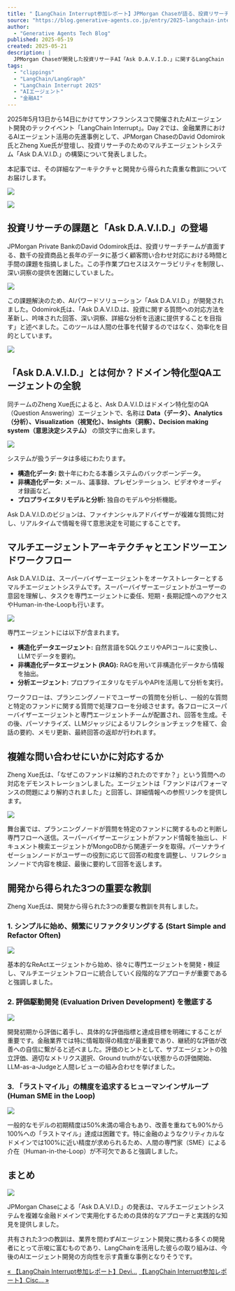 ```yaml
---
title: "【LangChain Interrupt参加レポート】JPMorgan Chaseが語る、投資リサーチAI「Ask D.A.V.I.D.」- マルチエージェントシステム構築と3つの教訓"
source: "https://blog.generative-agents.co.jp/entry/2025-langchain-interrupt-day2-jp-morgan-chase"
author:
  - "Generative Agents Tech Blog"
published: 2025-05-19
created: 2025-05-21
description: |
  JPMorgan Chaseが開発した投資リサーチAI「Ask D.A.V.I.D.」に関するLangChain Interruptでの発表内容のレポート。マルチエージェントシステムのアーキテクチャと開発から得られた3つの教訓（シンプルに始め頻繁にリファクタリング、評価駆動開発、ヒューマンインザループ）について詳述。
tags:
  - "clippings"
  - "LangChain/LangGraph"
  - "LangChain Interrupt 2025"
  - "AIエージェント"
  - "金融AI"
---
```


2025年5月13日から14日にかけてサンフランシスコで開催されたAIエージェント開発のテックイベント「LangChain Interrupt」。Day 2では、金融業界におけるAIエージェント活用の先進事例として、JPMorgan ChaseのDavid Odomirok氏とZheng Xue氏が登壇し、投資リサーチのためのマルチエージェントシステム「Ask D.A.V.I.D.」の構築について発表しました。

本記事では、その詳細なアーキテクチャと開発から得られた貴重な教訓についてお届けします。

![](https://cdn-ak.f.st-hatena.com/images/fotolife/g/generative-agents/20250519/20250519080008.jpg)

![](https://cdn-ak.f.st-hatena.com/images/fotolife/g/generative-agents/20250519/20250519080004.jpg)

## 投資リサーチの課題と「Ask D.A.V.I.D.」の登場

JPMorgan Private BankのDavid Odomirok氏は、投資リサーチチームが直面する、数千の投資商品と長年のデータに基づく顧客問い合わせ対応における時間と手間の課題を指摘しました。この手作業プロセスはスケーラビリティを制限し、深い洞察の提供を困難にしていました。

![](https://cdn-ak.f.st-hatena.com/images/fotolife/g/generative-agents/20250519/20250519080011.jpg)

この課題解決のため、AIパワードソリューション「Ask D.A.V.I.D.」が開発されました。Odomirok氏は、「Ask D.A.V.I.D.は、投資に関する質問への対応方法を革新し、吟味された回答、深い洞察、詳細な分析を迅速に提供することを目指す」と述べました。このツールは人間の仕事を代替するのではなく、効率化を目的としています。

![](https://cdn-ak.f.st-hatena.com/images/fotolife/g/generative-agents/20250519/20250519080015.jpg)

## 「Ask D.A.V.I.D.」とは何か？ドメイン特化型QAエージェントの全貌

同チームのZheng Xue氏によると、Ask D.A.V.I.D.はドメイン特化型のQA（Question Answering）エージェントで、名称は **Data（データ）、Analytics（分析）、Visualization（視覚化）、Insights（洞察）、Decision making system（意思決定システム）** の頭文字に由来します。

![](https://cdn-ak.f.st-hatena.com/images/fotolife/g/generative-agents/20250519/20250519080018.jpg)

システムが扱うデータは多岐にわたります。

* **構造化データ:** 数十年にわたる本番システムのバックボーンデータ。
* **非構造化データ:** メール、議事録、プレゼンテーション、ビデオやオーディオ録画など。
* **プロプライエタリモデルと分析:** 独自のモデルや分析機能。

Ask D.A.V.I.D.のビジョンは、ファイナンシャルアドバイザーが複雑な質問に対し、リアルタイムで情報を得て意思決定を可能にすることです。

## マルチエージェントアーキテクチャとエンドツーエンドワークフロー

Ask D.A.V.I.D.は、スーパーバイザーエージェントをオーケストレーターとするマルチエージェントシステムです。スーパーバイザーエージェントがユーザーの意図を理解し、タスクを専門エージェントに委任、短期・長期記憶へのアクセスやHuman-in-the-Loopも行います。

![](https://cdn-ak.f.st-hatena.com/images/fotolife/g/generative-agents/20250519/20250519080022.jpg)

専門エージェントには以下が含まれます。

* **構造化データエージェント:** 自然言語をSQLクエリやAPIコールに変換し、LLMでデータを要約。
* **非構造化データエージェント (RAG):** RAGを用いて非構造化データから情報を抽出。
* **分析エージェント:** プロプライエタリなモデルやAPIを活用して分析を実行。

ワークフローは、プランニングノードでユーザーの質問を分析し、一般的な質問と特定のファンドに関する質問で処理フローを分岐させます。各フローにスーパーバイザーエージェントと専門エージェントチームが配置され、回答を生成。その後、パーソナライズ、LLMジャッジによるリフレクションチェックを経て、会話の要約、メモリ更新、最終回答の返却が行われます。

## 複雑な問い合わせにいかに対応するか

Zheng Xue氏は、「なぜこのファンドは解約されたのですか？」という質問への対応をデモンストレーションしました。エージェントは「ファンドはパフォーマンスの問題により解約されました」と回答し、詳細情報への参照リンクを提供します。

![](https://cdn-ak.f.st-hatena.com/images/fotolife/g/generative-agents/20250519/20250519080026.jpg)

舞台裏では、プランニングノードが質問を特定のファンドに関するものと判断し専門フローへ送信。スーパーバイザーエージェントがファンド情報を抽出し、ドキュメント検索エージェントがMongoDBから関連データを取得。パーソナライゼーションノードがユーザーの役割に応じて回答の粒度を調整し、リフレクションノードで内容を検証、最後に要約して回答を返します。

## 開発から得られた3つの重要な教訓

Zheng Xue氏は、開発から得られた3つの重要な教訓を共有しました。

### 1. シンプルに始め、頻繁にリファクタリングする (Start Simple and Refactor Often)

![](https://cdn-ak.f.st-hatena.com/images/fotolife/g/generative-agents/20250519/20250519080030.jpg)

基本的なReActエージェントから始め、徐々に専門エージェントを開発・検証し、マルチエージェントフローに統合していく段階的なアプローチが重要であると強調しました。

### 2. 評価駆動開発 (Evaluation Driven Development) を徹底する

![](https://cdn-ak.f.st-hatena.com/images/fotolife/g/generative-agents/20250519/20250519080033.jpg)

開発初期から評価に着手し、具体的な評価指標と達成目標を明確にすることが重要です。金融業界では特に情報取得の精度が最重要であり、継続的な評価が改善への自信に繋がると述べました。評価のヒントとして、サブエージェントの独立評価、適切なメトリクス選択、Ground truthがない状態からの評価開始、LLM-as-a-Judgeと人間レビューの組み合わせを挙げました。

### 3. 「ラストマイル」の精度を追求するヒューマンインザループ (Human SME in the Loop)

![](https://cdn-ak.f.st-hatena.com/images/fotolife/g/generative-agents/20250519/20250519080036.jpg)

一般的なモデルの初期精度は50%未満の場合もあり、改善を重ねても90%から100%への「ラストマイル」達成は困難です。特に金融のようなクリティカルなドメインでは100%に近い精度が求められるため、人間の専門家（SME）による介在（Human-in-the-Loop）が不可欠であると強調しました。

## まとめ

![](https://cdn-ak.f.st-hatena.com/images/fotolife/g/generative-agents/20250519/20250519080039.jpg)

JPMorgan Chaseによる「Ask D.A.V.I.D.」の発表は、マルチエージェントシステムを複雑な金融ドメインで実用化するための具体的なアプローチと実践的な知見を提供しました。

共有された3つの教訓は、業界を問わずAIエージェント開発に携わる多くの開発者にとって示唆に富むものであり、LangChainを活用した彼らの取り組みは、今後のAIエージェント開発の方向性を示す貴重な事例となりそうです。

[« 【LangChain Interrupt参加レポート】Devi…](https://blog.generative-agents.co.jp/entry/2025-langchain-interrupt-day2-devin) [【LangChain Interrupt参加レポート】Cisc… »](https://blog.generative-agents.co.jp/entry/2025-langchain-interrupt-day2-cisco)
